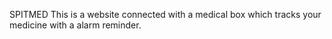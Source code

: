 SPITMED
This is a website connected with a medical box which tracks your medicine with a alarm reminder.

